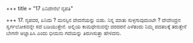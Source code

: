 +++
title = "17 ಏನಿದೇನೆಲೆ ನೃಪತಿ"

+++
17. ನೃಪವರ, ಏನಿದು ? ಮನಸ್ಸಿನ ವೇದನೆಯನ್ನು ಬಿಡು. ನಿನ್ನ ಮಾತು ಸುಳ್ಳಗುವುದುಂಟೇ ? ದೇವೇಂದ್ರನ ಸ್ವರ್ಗಲೋಕವನ್ನೇ ಸದೆ ಬಡಿಯುತ್ತೇನೆ. ಅಲ್ಲಿಯ ಕಾಮಧೇನುವನ್ನೇ ದರದರನೆ ಎಳೆತಂದು ನಿಮ್ಮ ಪದತಲಕ್ಕೆ ತರುತ್ತೇನೆ ಬೇಗನೇ ಆಜ್ಞಾಪಿಸಿ ಎಂದು ಭೀಮನು ಗದೆಯನ್ನು ತಿರುಗಿಸುತ್ತಾ ಹೇಳಿದನು.